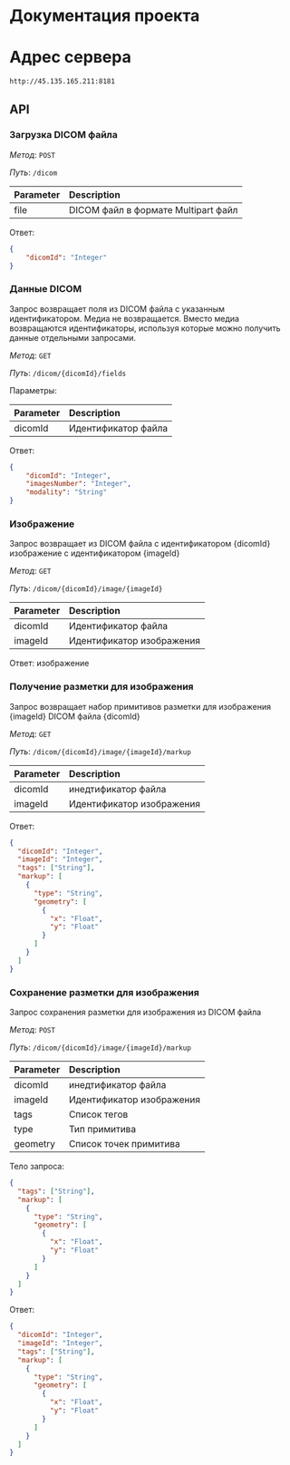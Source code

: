 # Документация проекта

# Адрес сервера

`http://45.135.165.211:8181`

## API

### Загрузка DICOM файла

*Метод*: `POST`

*Путь*: `/dicom`

| Parameter | Description |
| :----------- | :--------------- |
| file | DICOM файл в формате Multipart файл |

Ответ:


```json
{
    "dicomId": "Integer"
}
```

### Данные DICOM

Запрос возвращает поля из DICOM файла с указанным идентификатором. Медиа не возвращается. Вместо медиа возвращаются идентификаторы, используя которые можно получить данные отдельными запросами.

*Метод*: `GET`

*Путь*: `/dicom/{dicomId}/fields`

Параметры:

| Parameter | Description |
| :----------- | :--------------- |
| dicomId | Идентификатор файла|

Ответ:

```json
{
    "dicomId": "Integer",
    "imagesNumber": "Integer",
    "modality": "String"
}
```

### Изображение

Запрос возвращает из DICOM файла с идентификатором {dicomId} изображение с идентификатором {imageId}

*Метод*: `GET`

*Путь*: `/dicom/{dicomId}/image/{imageId}`

| Parameter | Description |
| :----------- | :--------------- |
| dicomId | Идентификатор файла |
| imageId | Идентификатор изображения |

Ответ: изображение

### Получение разметки для изображения

Запрос возвращает набор примитивов разметки для изображения {imageId} DICOM файла {dicomId}

*Метод*: `GET`

*Путь*:  `/dicom/{dicomId}/image/{imageId}/markup`

| Parameter | Description |
| :----------- | :--------------- |
| dicomId | инедтификатор файла |
| imageId | Идентификатор изображения |

Ответ:

```json
{
  "dicomId": "Integer",
  "imageId": "Integer",
  "tags": ["String"],
  "markup": [
    {
      "type": "String",
      "geometry": [
        {
          "x": "Float",
          "y": "Float"
        }
      ]
    }
  ]
}
```

### Сохранение разметки для изображения

Запрос сохранения разметки для изображения из DICOM файла 

*Метод*: `POST`

*Путь*:  `/dicom/{dicomId}/image/{imageId}/markup`

| Parameter | Description |
| :----------- | :--------------- |
| dicomId | инедтификатор файла |
| imageId | Идентификатор изображения |
| tags | Список тегов |
| type | Тип примитива |
| geometry | Список точек примитива |

Тело запроса:

```json
{
  "tags": ["String"],
  "markup": [
    {
      "type": "String",
      "geometry": [
        {
          "x": "Float",
          "y": "Float"
        }
      ]
    }
  ]
}
```

Ответ:

```json
{
  "dicomId": "Integer",
  "imageId": "Integer",
  "tags": ["String"],
  "markup": [
    {
      "type": "String",
      "geometry": [
        {
          "x": "Float",
          "y": "Float"
        }
      ]
    }
  ]
}
```
